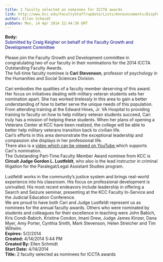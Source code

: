 ```yaml
---
title: 2 faculty selected as nominees for ICCTA awards
link: http://www.kcc.edu/FacultyStaff/update/Lists/Announcements/DispForm.aspx?ID=1471
author: Ellen Schmidt
pubDate: Mon, 14 Apr 2014 22:44:38 GMT
---
```

<div><b>Body:</b> <div class="ExternalClassB63924799F254D09AFEFD248590DDE43">
<div><font color="#000080">Submitted by Craig Keigher on behalf of the Faculty Growth and Development Committee</font> 
<div><br />Please join the Faculty Growth and Development committee in congratulating two of our faculty in their nominations for the 2014 ICCTA Outstanding Faculty Awards.</div>
<div> </div>
<div></div>
<div>The full-time faculty nominee is <strong>Cari Stevenson</strong>, professor of psychology in the Humanities and Social Sciences Division.</div>
<div><br />Cari embodies the qualities of a faculty member deserving of this award. Her focus on initiatives dealing with military veteran students sets her nomination apart. She has worked tirelessly in this area to gain a better understanding of how to better serve the unique needs of this population. From attending training at the Edward Hines, Jr. VA Hospital to providing training to faculty on how to help military veteran students succeed, Cari truly has a mission of helping these students. When her plans of opening a Veterans Center at KCC have been realized, the college will be able to better help military veterans transition back to civilian life. </div>
<div> </div>
<div>Cari’s efforts in this area demonstrate the exceptional leadership and compassion she displays in her professional life.</div>
<div> </div>
<div></div>
<div>There also is a <a href="http://youtu.be/SzFj7LOfMsA">video which can be viewed on YouTube </a>which supports Cari's nomination.</div>
<div> </div>
<div></div>
<div>The Outstanding Part-Time Faculty Member Award nominee from KCC is <strong>Circuit Judge Gordon L. Lustfeldt</strong>, who also is the lead instructor in criminal litigation for the Paralegal/Legal Assistant Studies program.</div>
<div><br />Lustfeldt works in the community’s justice system and brings real-world experience into his classroom. His focus on professional development is unrivalled. His most recent endeavors include leadership in offering a Search and Seizure seminar, presenting at the KCC Faculty In-Service and the Judicial Education Conference.</div>
<div> </div>
<div></div>
<div>We are proud to have both Cari and Judge Lustfeldt represent us as nominees for the annual faculty awards. Others who were nominated by students and colleagues for their excellence in teaching were John Babich, Kris Condi-Babich, Kristine Condon, Imani Drew, Judge James Kinzer, Dana Myer, Amy Porter, Cynthia Smith, Mark Stevenson, Helen Streicher and Tim Wilhelm.</div></div></div></div>
<div><b>Expires:</b> 5/2/2014</div>
<div><b>Created:</b> 4/14/2014 5:44 PM</div>
<div><b>Created By:</b> Ellen Schmidt</div>
<div><b>Start Date:</b> 4/14/2014</div>
<div><b>Title:</b> 2 faculty selected as nominees for ICCTA awards</div>

